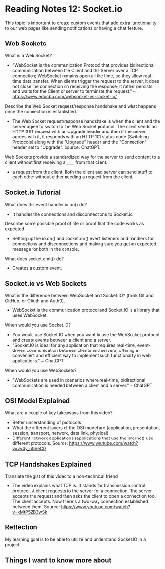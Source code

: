 # Reading Notes 12: Socket.io

This topic is important to create custom events that add extra functionality to our web pages like sending notifications or having a chat feature.

## Web Sockets

What is a Web Socket?

- "WebSocket is the communication Protocol that provides bidirectional communication between the Client and the Server over a TCP connection; WebSocket remains open all the time, so they allow real-time data transfer. When clients trigger the request to the server, it does not close the connection on receiving the response; it rather persists and waits for the Client or server to terminate the request." ~ <https://www.educba.com/websocket-vs-socket-io/>

Describe the Web Socket request/response handshake and what happens once the connection is established.

- The Web Socket request/response handshake is when the client and the server agree to switch to the Web Socket protocol. The client sends an HTTP GET request with an Upgrade header and then if the server agrees with it, it responds with an HTTP 101 status code (Switching Protocols) along with the "Upgrade" header and the "Connection" header set to "Upgrade". Source: ChatGPT.

Web Sockets provide a standardized way for the server to send content to a client without first receiving a ____ from that client.

- a request from the client. Both the client and server can send stuff to each other without either needing a request from the client.

## Socket.io Tutorial

What does the event handler io.on() do?

- It handles the connections and disconnections to Socket.io.

Describe some possible proof of life or proof that the code works as expected

- Setting up the io.on() and socket.on() event listeners and handlers for connections and disconnections and making sure you get an expected message for both in the console.

What does socket.emit() do?

- Creates a custom event.

## Socket.io vs Web Sockets

What is the difference between WebSocket and Socket.IO? (think Git and GitHub, or OAuth and Auth0).

- WebSocket is the communication protocol and Socket.IO is a library that uses WebSocket.

When would you use Socket.IO?

- You would use Socket.IO when you want to use the WebSocket protocol and create events between a client and a server.
- "Socket.IO is ideal for any application that requires real-time, event-driven communication between clients and servers, offering a convenient and efficient way to implement such functionality in web applications." ~ ChatGPT

When would you use WebSockets?

- "WebSockets are used in scenarios where real-time, bidirectional communication is needed between a client and a server." ~ ChatGPT

## OSI Model Explained

What are a couple of key takeaways from this video?

- Better understanding of protocols
- What the different layers of the OSI model are (application, presentation, session, transport, network, data link, physical).
- Different network applications (applications that use the internet) use different protocols.
Source: <https://www.youtube.com/watch?v=vv4y_uOneC0>

## TCP Handshakes Explained

Translate the gist of this video to a non-technical friend

- The video explains what TCP is. It stands for transmission control protocol. A client requests to the server for a connection. The server accepts the request and then asks the client to open a connection too. The client accepts. Now there's a two-way connection established between them. Source: <https://www.youtube.com/watch?v=xMtP5ZB3wSk>

## Reflection

My learning goal is to be able to utilize and understand Socket.IO in a project.

## Things I want to know more about
